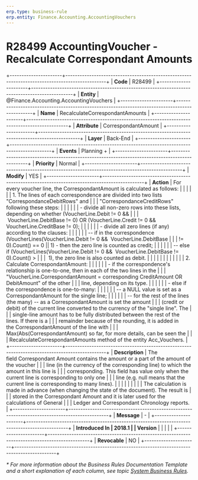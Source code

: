 ```yaml
---
erp.type: business-rule
erp.entity: Finance.Accounting.AccountingVouchers
---
```


# R28499 AccountingVoucher - Recalculate Correspondant Amounts
+----------------------+-----------------------------------------------------------------------------------------------+
| **Code**             | R28499                                                                                        |
+----------------------+-----------------------------------------------------------------------------------------------+
| **Entity**           | @Finance.Accounting.AccountingVouchers                                                        |
+----------------------+-----------------------------------------------------------------------------------------------+
| **Name**             | RecalculateCorrespondantAmounts                                                               |
+----------------------+-----------------------------------------------------------------------------------------------+
| **Attribute**        | CorrespondantAmount                                                                           |
+----------------------+-----------------------------------------------------------------------------------------------+
| **Layer**            | Back-End                                                                                      |
+----------------------+-----------------------------------------------------------------------------------------------+
| **Events**           | Planning +                                                                                    |
+----------------------+-----------------------------------------------------------------------------------------------+
| **Priority**         | Normal                                                                                        |
+----------------------+-----------------------------------------------------------------------------------------------+
| **Modify**           | YES                                                                                           |
+----------------------+-----------------------------------------------------------------------------------------------+
| **Action**           | For every voucher line, the CorrespondantAmount is calculated as follows:                     |
|                      |                                                                                               |
|                      | 1.  The lines of each correspondence are divided into two lists "CorrespondanceDebitRows" and |
|                      |     "CorrespondanceCreditRows" following these steps:                                         |
|                      |                                                                                               |
|                      | \- divide all non-zero rows into these lists, depending on whether (VoucherLine.Debit != 0 && |
|                      |  VoucherLine.DebitBase != 0) OR (VoucherLine.Credit != 0 && VoucherLine.CreditBase != 0);     |
|                      |                                                                                               |
|                      | \- divide all zero lines (if any) according to the clauses:                                   |
|                      |                                                                                               |
|                      | \-- if in the correspondence (VoucherLines(VoucherLine.Debit != 0 &&  VoucherLine.DebitBase   |
|                      | != 0).Count() == 0 \|\| 1) - then the zero line is counted as credit;                         |
|                      |                                                                                               |
|                      | \-- else if (VoucherLines(VoucherLine.Debit != 0 &&  VoucherLine.DebitBase != 0).Count() \>   |
|                      |  1), the zero line is also counted as debit.                                                  |
|                      |                                                                                               |
|                      |                                                                                               |
|                      |                                                                                               |
|                      | 2\. Calculate CorrespondantAmount:                                                            |
|                      |                                                                                               |
|                      | \- if the correspondence's relationship is one-to-one, then in each of the two lines in the   |
|                      | "VoucherLine.CorrespondantAmount = corresponding CreditAmount OR DebitAmount" of the other    |
|                      | line, depending on its type.                                                                  |
|                      |                                                                                               |
|                      | \- else if the correspondence is one-to-many:                                                 |
|                      |                                                                                               |
|                      | \-- a NULL value is set as a CorrespondantAmount for the single line;                         |
|                      |                                                                                               |
|                      | \-- for the rest of the lines (the many) -- as a CorrespondantAmount is set the amount        |
|                      | (credit or debit) of the current line converted to the currency of the "single line". The     |
|                      | single-line amount has to be fully distributed between the rest of the lines. If there is a   |
|                      | remainder because of the rounding, it is added in the CorrespondantAmount of the line with    |
|                      | Max(Abs(CorrespondantAmount) so far, for more details, can be seen the                        |
|                      | RecalculateCorrespondantAmounts method of the entity Acc_Vouchers.                            |
+----------------------+-----------------------------------------------------------------------------------------------+
| **Description**      | The field Correspondant Amount contains the amount or a part of the amount of the voucher     |
|                      | line (in the currency of the corresponding line) to which the amount in this line is          |
|                      | corresponding. This field has value only when the current line is corresponding to only one   |
|                      | line (e.g. null means that the current line is corresponding to many lines).                  |
|                      |                                                                                               |
|                      |                                                                                               |
|                      | The calculation is made in advance (when changing the state of the document). The result is   |
|                      | stored in the Correspondant Amount and it is later used for the calculations of General       |
|                      | Ledger and Correspondant Chronology reports.                                                  |
+----------------------+-----------------------------------------------------------------------------------------------+
| **Message**          | \-                                                                                            |
+----------------------+-----------------------------------------------------------------------------------------------+
| **Introduced In      | 2018.1                                                                                        |
| Version**            |                                                                                               |
|                      |                                                                                               |
+----------------------+-----------------------------------------------------------------------------------------------+
| **Revocable**        | NO                                                                                            |
+----------------------+-----------------------------------------------------------------------------------------------+

*\* For more information about the Business Rules Documentation Template and a short explanation of each column, see
topic [System Business Rules](../templates/template-description-system-business-rules.md).*
